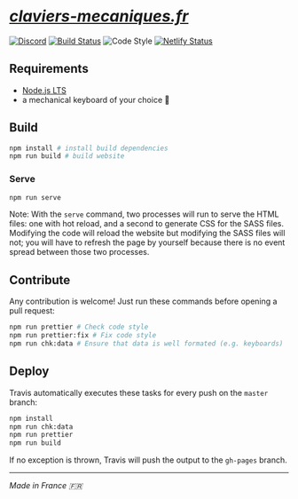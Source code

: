 # _[claviers-mecaniques.fr](https://claviers-mecaniques.fr)_

[![Discord](https://img.shields.io/discord/364402715545174027.svg?label=Discord&logo=Discord&logoColor=white)](https://discord.gg/yrUTU3m) [![Build Status](https://travis-ci.org/claviers/website.svg?branch=master)](https://travis-ci.org/mkbdfr/website) ![Code Style](https://img.shields.io/badge/code%20style-prettier-success.svg) [![Netlify Status](https://api.netlify.com/api/v1/badges/e3b278f2-0287-49c9-8594-75c012ccc12e/deploy-status)](https://app.netlify.com/sites/quirky-sammet-4e449c/deploys)


## Requirements

- [Node.js LTS](https://nodejs.org/en/)
- a mechanical keyboard of your choice :eyes:


## Build

```bash
npm install # install build dependencies
npm run build # build website
```

### Serve

```bash
npm run serve
```

Note: With the `serve` command, two processes will run to serve the HTML files: one with hot reload, and a second to generate CSS for the SASS files. Modifying the code will reload the website but modifying the SASS files will not; you will have to refresh the page by yourself because there is no event spread between those two processes.


## Contribute

Any contribution is welcome! Just run these commands before opening a pull request:

```bash
npm run prettier # Check code style
npm run prettier:fix # Fix code style
npm run chk:data # Ensure that data is well formated (e.g. keyboards)
```

## Deploy

Travis automatically executes these tasks for every push on the `master` branch:

```bash
npm install
npm run chk:data
npm run prettier
npm run build
```

If no exception is thrown, Travis will push the output to the `gh-pages` branch.

---

_Made in France :fr:_
